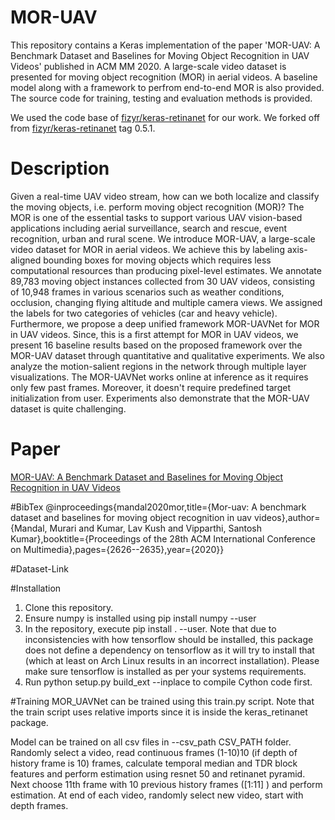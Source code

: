 # MOR-UAV
This repository contains a Keras implementation of the paper 'MOR-UAV: A Benchmark Dataset and Baselines for Moving Object Recognition in UAV Videos' published in ACM MM 2020. A large-scale video dataset is presented for moving object recognition (MOR) in aerial videos. A baseline model along with a framework to perfrom end-to-end MOR is also provided. The source code for training, testing and evaluation methods is provided.


We used the code base of [fizyr/keras-retinanet](https://github.com/fizyr/keras-retinanet) for our work. We forked off from [fizyr/keras-retinanet](https://github.com/fizyr/keras-retinanet) tag 0.5.1.

# Description
Given a real-time UAV video stream, how can we both localize and classify the moving objects, i.e. perform moving object recognition (MOR)? The MOR is one of the essential tasks to support various UAV vision-based applications including aerial surveillance, search and rescue, event recognition, urban and rural scene. We introduce MOR-UAV, a large-scale video dataset for MOR in aerial videos. We achieve this by labeling axis-aligned bounding boxes for moving objects which requires less computational resources than producing pixel-level estimates. We annotate 89,783 moving object instances collected from 30 UAV videos, consisting of 10,948 frames in various scenarios such as weather conditions, occlusion, changing flying altitude and multiple camera views. We assigned the labels for two categories of vehicles (car and heavy vehicle). Furthermore, we propose a deep unified framework MOR-UAVNet for MOR in UAV videos. Since, this is a first attempt for MOR in UAV videos, we present 16 baseline results based on the proposed framework over the MOR-UAV dataset through quantitative and qualitative experiments. We also analyze the motion-salient regions in the network through multiple layer visualizations. The MOR-UAVNet works online at inference as it requires only few past frames. Moreover, it doesn't require predefined target initialization from user. Experiments also demonstrate that the MOR-UAV dataset is quite challenging.

# Paper
[MOR-UAV: A Benchmark Dataset and Baselines for Moving Object Recognition in UAV Videos](https://dl.acm.org/doi/10.1145/3394171.3413934)

#BibTex
@inproceedings{mandal2020mor,title={Mor-uav: A benchmark dataset and baselines for moving object recognition in uav videos},author={Mandal, Murari and Kumar, Lav Kush and Vipparthi, Santosh Kumar},booktitle={Proceedings of the 28th ACM International Conference on Multimedia},pages={2626--2635},year={2020}}

#Dataset-Link

#Installation
1. Clone this repository.
2. Ensure numpy is installed using pip install numpy --user
3. In the repository, execute pip install . --user. Note that due to inconsistencies with how tensorflow should be installed, this package does not define a dependency on tensorflow as it will try to install that (which at least on Arch Linux results in an incorrect installation). Please make sure tensorflow is installed as per your systems requirements.
4. Run python setup.py build_ext --inplace to compile Cython code first.

#Training
MOR_UAVNet can be trained using this train.py script. Note that the train script uses relative imports since it is inside the keras_retinanet package.

Model can be trained on all csv files in --csv_path CSV_PATH folder. Randomly select a video, read continuous frames (1-10)10 (if depth of history frame is 10) frames, calculate temporal median and TDR block features and perform estimation using resnet 50 and retinanet pyramid. Next choose 11th frame with 10 previous history frames ([1:11] ) and perform estimation. At end of each video, randomly select new video, start with depth frames.

